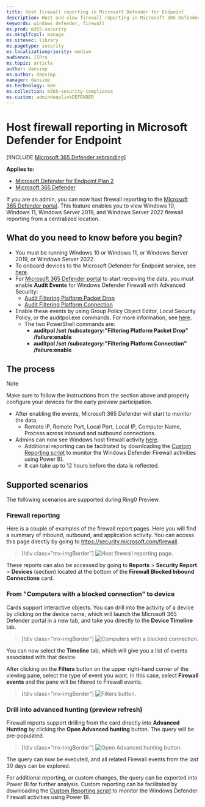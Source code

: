 ```yaml
---
title: Host firewall reporting in Microsoft Defender for Endpoint
description: Host and view firewall reporting in Microsoft 365 Defender portal.
keywords: windows defender, firewall
ms.prod: m365-security
ms.mktglfcycl: manage
ms.sitesec: library
ms.pagetype: security
ms.localizationpriority: medium
audience: ITPro
ms.topic: article
author: dansimp
ms.author: dansimp
manager: dansimp
ms.technology: mde
ms.collection: m365-security-compliance
ms.custom: admindeeplinkDEFENDER
---
```


# Host firewall reporting in Microsoft Defender for Endpoint

[!INCLUDE [Microsoft 365 Defender rebranding](../../includes/microsoft-defender.md)]

**Applies to:**
- [Microsoft Defender for Endpoint Plan 2](https://go.microsoft.com/fwlink/p/?linkid=2154037)
- [Microsoft 365 Defender](https://go.microsoft.com/fwlink/?linkid=2118804)

If you are an admin, you can now host firewall reporting to the [Microsoft 365 Defender portal](https://security.microsoft.com). This feature enables you to view Windows 10, Windows 11, Windows Server 2019, and Windows Server 2022 firewall reporting from a centralized location.

## What do you need to know before you begin?

- You must be running Windows 10 or Windows 11, or Windows Server 2019, or Windows Server 2022.
- To onboard devices to the Microsoft Defender for Endpoint service, see [here](onboard-configure.md).
- For <a href="https://go.microsoft.com/fwlink/p/?linkid=2077139" target="_blank">Microsoft 365 Defender portal</a> to start receiving the data, you must enable **Audit Events** for Windows Defender Firewall with Advanced Security:
  - [Audit Filtering Platform Packet Drop](/windows/security/threat-protection/auditing/audit-filtering-platform-packet-drop)
  - [Audit Filtering Platform Connection](/windows/security/threat-protection/auditing/audit-filtering-platform-connection)
- Enable these events by using Group Policy Object Editor, Local Security Policy, or the auditpol.exe commands. For more information, see [here](/windows/win32/fwp/auditing-and-logging).
  - The two PowerShell commands are:
    - **auditpol /set /subcategory:"Filtering Platform Packet Drop" /failure:enable**
    - **auditpol /set /subcategory:"Filtering Platform Connection" /failure:enable**

## The process

> [!NOTE]
> Make sure to follow the instructions from the section above and properly configure your devices for the early preview participation.

- After enabling the events, Microsoft 365 Defender will start to monitor the data.
  - Remote IP, Remote Port, Local Port, Local IP, Computer Name, Process across inbound and outbound connections.
- Admins can now see Windows host firewall activity [here](https://security.microsoft.com/firewall).
  - Additional reporting can be facilitated by downloading the [Custom Reporting script](https://github.com/microsoft/MDATP-PowerBI-Templates/tree/master/Firewall) to monitor the Windows Defender Firewall activities using Power BI.
  - It can take up to 12 hours before the data is reflected.

## Supported scenarios

The following scenarios are supported during Ring0 Preview.

### Firewall reporting

Here is a couple of examples of the firewall report pages. Here you will find a summary of inbound, outbound, and application activity. You can access this page directly by going to <https://security.microsoft.com/firewall>.

> [!div class="mx-imgBorder"]
> ![Host firewall reporting page.](\images\host-firewall-reporting-page.png)

These reports can also be accessed by going to **Reports** > **Security Report** > **Devices** (section) located at the bottom of the **Firewall Blocked Inbound Connections** card.

### From "Computers with a blocked connection" to device

Cards support interactive objects. You can drill into the activity of a device by clicking on the device name, which will launch the Microsoft 365 Defender portal in a new tab, and take you directly to the **Device Timeline** tab.

> [!div class="mx-imgBorder"]
> ![Computers with a blocked connection.](\images\firewall-reporting-blocked-connection.png)

You can now select the **Timeline** tab, which will give you a list of events associated with that device.

After clicking on the **Filters** button on the upper right-hand corner of the viewing pane, select the type of event you want. In this case, select **Firewall events** and the pane will be filtered to Firewall events.

> [!div class="mx-imgBorder"]
> ![Filters button.](\images\firewall-reporting-filters-button.png)

### Drill into advanced hunting (preview refresh)

Firewall reports support drilling from the card directly into **Advanced Hunting** by clicking the **Open Advanced hunting** button. The query will be pre-populated.

> [!div class="mx-imgBorder"]
> ![Open Advanced hunting button.](\images\firewall-reporting-advanced-hunting.png)

The query can now be executed, and all related Firewall events from the last 30 days can be explored.

For additional reporting, or custom changes, the query can be exported into Power BI for further analysis. Custom reporting can be facilitated by downloading the [Custom Reporting script](https://github.com/microsoft/MDATP-PowerBI-Templates/tree/master/Firewall) to monitor the Windows Defender Firewall activities using Power BI.
